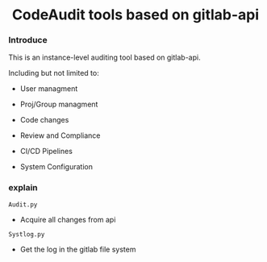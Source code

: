 <h1 align = "center">CodeAudit tools based on gitlab-api</h1>

### Introduce

This is an instance-level auditing tool based on gitlab-api.

Including but not limited to:

- User managment
- Proj/Group managment
- Code changes
- Review and Compliance

- CI/CD Pipelines
- System Configuration

### explain

`Audit.py`

- Acquire all changes from api

`Systlog.py`

- Get the log in the gitlab file system